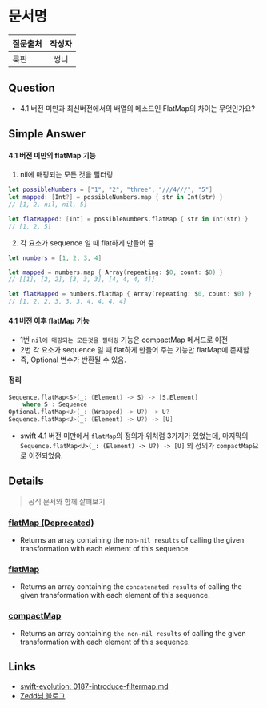 # 문서명

| 질문출처 | 작성자 |
| :------- | :----: |
| 룩핀     |  썽니  |

## Question

- 4.1 버전 미만과 최신버전에서의 배열의 메소드인 FlatMap의 차이는 무엇인가요?

## Simple Answer

#### 4.1 버전 미만의 flatMap 기능

1. nil에 매핑되는 모든 것을 필터링

```swift
let possibleNumbers = ["1", "2", "three", "///4///", "5"]
let mapped: [Int?] = possibleNumbers.map { str in Int(str) }
// [1, 2, nil, nil, 5]

let flatMapped: [Int] = possibleNumbers.flatMap { str in Int(str) }
// [1, 2, 5]
```

2. 각 요소가 sequence 일 때 flat하게 만들어 줌

```swift
let numbers = [1, 2, 3, 4]

let mapped = numbers.map { Array(repeating: $0, count: $0) }
// [[1], [2, 2], [3, 3, 3], [4, 4, 4, 4]]

let flatMapped = numbers.flatMap { Array(repeating: $0, count: $0) }
// [1, 2, 2, 3, 3, 3, 4, 4, 4, 4]
```

#### 4.1 버전 이후 flatMap 기능

- 1번 `nil에 매핑되는 모든것을 필터링` 기능은 compactMap 메서드로 이전
- 2번 각 요소가 sequence 일 때 flat하게 만들어 주는 기능만 flatMap에 존재함
- 즉, Optional 변수가 반환될 수 있음.

#### 정리

```swift
Sequence.flatMap<S>(_: (Element) -> S) -> [S.Element]
    where S : Sequence
Optional.flatMap<U>(_: (Wrapped) -> U?) -> U?
Sequence.flatMap<U>(_: (Element) -> U?) -> [U]
```

- swift 4.1 버전 미만에서 `flatMap`의 정의가 위처럼 3가지가 있었는데, 마지막의 `Sequence.flatMap<U>(_: (Element) -> U?) -> [U]` 의 정의가 `compactMap`으로 이전되었음.

## Details

> 공식 문서와 함께 살펴보기

### [flatMap (Deprecated)](https://developer.apple.com/documentation/swift/sequence/2907182-flatmap)

- Returns an array containing the `non-nil results` of calling the given transformation with each element of this sequence.

### [flatMap](https://developer.apple.com/documentation/swift/sequence/2905332-flatmap)

- Returns an array containing the `concatenated results` of calling the given transformation with each element of this sequence.

### [compactMap](https://developer.apple.com/documentation/swift/sequence/2950916-compactmap)

- Returns an array containing `the non-nil results` of calling the given transformation with each element of this sequence.

## Links

- [swift-evolution: 0187-introduce-filtermap.md](https://github.com/apple/swift-evolution/blob/master/proposals/0187-introduce-filtermap.md)
- [Zedd님 블로그](https://zeddios.tistory.com/448)
